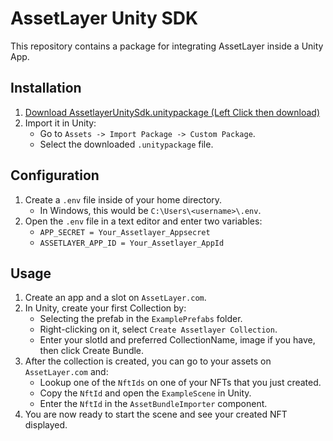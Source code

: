 # AssetLayer Unity SDK

This repository contains a package for integrating AssetLayer inside a Unity App.

## Installation

1. [Download AssetlayerUnitySdk.unitypackage (Left Click then download)](https://github.com/unbounded-enterprise/assetlayer-unity/blob/2c24fb59e2423aaa6770cf5f255765883179182b/AssetlayerUnitySdk.unitypackage)
2. Import it in Unity:
    - Go to `Assets -> Import Package -> Custom Package`.
    - Select the downloaded `.unitypackage` file.

## Configuration

1. Create a `.env` file inside of your home directory.
    - In Windows, this would be `C:\Users\<username>\.env`.
2. Open the `.env` file in a text editor and enter two variables: 
    - `APP_SECRET = Your_Assetlayer_Appsecret`
    - `ASSETLAYER_APP_ID = Your_Assetlayer_AppId`

## Usage

1. Create an app and a slot on `AssetLayer.com`.
2. In Unity, create your first Collection by:
    - Selecting the prefab in the `ExamplePrefabs` folder.
    - Right-clicking on it, select `Create Assetlayer Collection`.
    - Enter your slotId and preferred CollectionName, image if you have, then click Create Bundle.
3. After the collection is created, you can go to your assets on `AssetLayer.com` and:
    - Lookup one of the `NftIds` on one of your NFTs that you just created.
    - Copy the `NftId` and open the `ExampleScene` in Unity.
    - Enter the `NftId` in the `AssetBundleImporter` component.
4. You are now ready to start the scene and see your created NFT displayed.
